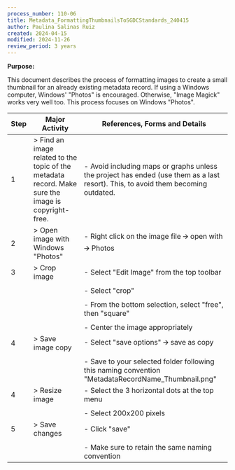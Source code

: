 ```yaml
---
process_number: 110-06
title: Metadata_FormattingThumbnailsToSGDCStandards_240415
author: Paulina Salinas Ruiz
created: 2024-04-15
modified: 2024-11-26
review_period: 3 years
---
```


**Purpose:**



This document describes the process of formatting images to create a small thumbnail for an already existing metadata record. If using a Windows computer, Windows' "Photos" is encouraged. Otherwise, "Image Magick" works very well too. This process focuses on Windows "Photos".



| **Step** | **Major Activity** | **References, Forms and Details** |
| -------- | ------------------ | --------------------------------- |
| 1 | > Find an image related to the topic of the metadata record. Make sure the image is copyright-free. | - Avoid including maps or graphs unless the project has ended (use them as a last resort). This, to avoid them becoming outdated. |
| 2 | > Open image with Windows "Photos" | - Right click on the image file 🡪 open with 🡪 Photos |
| 3 | > Crop image | - Select "Edit Image" from the top toolbar |
|  |  |  |
|  |  | - Select "crop" |
|  |  |  |
|  |  | - From the bottom selection, select "free", then "square" |
|  |  |  |
|  |  | - Center the image appropriately |
| 4 | > Save image copy | - Select "save options" 🡪 save as copy |
|  |  |  |
|  |  | - Save to your selected folder following this naming convention "MetadataRecordName_Thumbnail.png" |
| 4 | > Resize image | - Select the 3 horizontal dots at the top menu |
|  |  |  |
|  |  | - Select 200x200 pixels |
| 5 | > Save changes | - Click "save" |
|  |  |  |
|  |  | - Make sure to retain the same naming convention |


